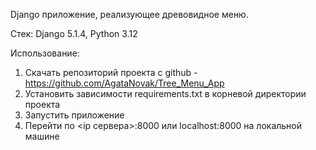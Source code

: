 Django приложение, реализующее древовидное меню.


Стек:
Django 5.1.4, Python 3.12

Использование:

1) Скачать репозиторий проекта с github - https://github.com/AgataNovak/Tree_Menu_App
2) Установить зависимости requirements.txt в корневой директории проекта
3) Запустить приложение 
4) Перейти по <ip сервера>:8000 или localhost:8000 на локальной машине
